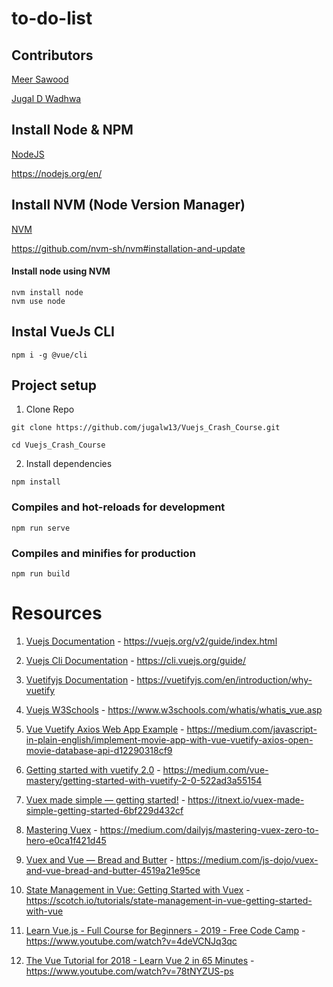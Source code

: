 # to-do-list

## Contributors
[Meer Sawood](https://github.com/sawood14012)

[Jugal D Wadhwa](https://github.com/jugalw13)

## Install Node & NPM

[NodeJS](https://nodejs.org/en/)

https://nodejs.org/en/

## Install NVM (Node Version Manager)

[NVM](https://github.com/nvm-sh/nvm#installation-and-update)

https://github.com/nvm-sh/nvm#installation-and-update

#### Install node using NVM
```
nvm install node
nvm use node
```

## Instal VueJs CLI
```
npm i -g @vue/cli
```

## Project setup
1. Clone Repo
```
git clone https://github.com/jugalw13/Vuejs_Crash_Course.git

cd Vuejs_Crash_Course
```
2. Install dependencies
```
npm install
```

### Compiles and hot-reloads for development
```
npm run serve
```

### Compiles and minifies for production
```
npm run build
```

# Resources 

1. [Vuejs Documentation](https://vuejs.org/v2/guide/index.html) - https://vuejs.org/v2/guide/index.html

2. [Vuejs Cli Documentation](https://cli.vuejs.org/guide/) - https://cli.vuejs.org/guide/

3. [Vuetifyjs Documentation](https://vuetifyjs.com/en/introduction/why-vuetify) - https://vuetifyjs.com/en/introduction/why-vuetify

4. [Vuejs W3Schools](https://www.w3schools.com/whatis/whatis_vue.asp) - https://www.w3schools.com/whatis/whatis_vue.asp

5. [Vue Vuetify Axios Web App Example](https://medium.com/javascript-in-plain-english/implement-movie-app-with-vue-vuetify-axios-open-movie-database-api-d12290318cf9) - https://medium.com/javascript-in-plain-english/implement-movie-app-with-vue-vuetify-axios-open-movie-database-api-d12290318cf9

6. [Getting started with vuetify 2.0](https://medium.com/vue-mastery/getting-started-with-vuetify-2-0-522ad3a55154) - https://medium.com/vue-mastery/getting-started-with-vuetify-2-0-522ad3a55154

7. [Vuex made simple — getting started!](https://itnext.io/vuex-made-simple-getting-started-6bf229d432cf) - https://itnext.io/vuex-made-simple-getting-started-6bf229d432cf

8. [Mastering Vuex](https://medium.com/dailyjs/mastering-vuex-zero-to-hero-e0ca1f421d45) - https://medium.com/dailyjs/mastering-vuex-zero-to-hero-e0ca1f421d45

9. [Vuex and Vue — Bread and Butter](https://medium.com/js-dojo/vuex-and-vue-bread-and-butter-4519a21e95ce) - https://medium.com/js-dojo/vuex-and-vue-bread-and-butter-4519a21e95ce

10. [State Management in Vue: Getting Started with Vuex](https://scotch.io/tutorials/state-management-in-vue-getting-started-with-vue) - https://scotch.io/tutorials/state-management-in-vue-getting-started-with-vue

11. [Learn Vue.js - Full Course for Beginners - 2019 - Free Code Camp](https://www.youtube.com/watch?v=4deVCNJq3qc) - https://www.youtube.com/watch?v=4deVCNJq3qc

12. [The Vue Tutorial for 2018 - Learn Vue 2 in 65 Minutes](https://www.youtube.com/watch?v=78tNYZUS-ps) - https://www.youtube.com/watch?v=78tNYZUS-ps